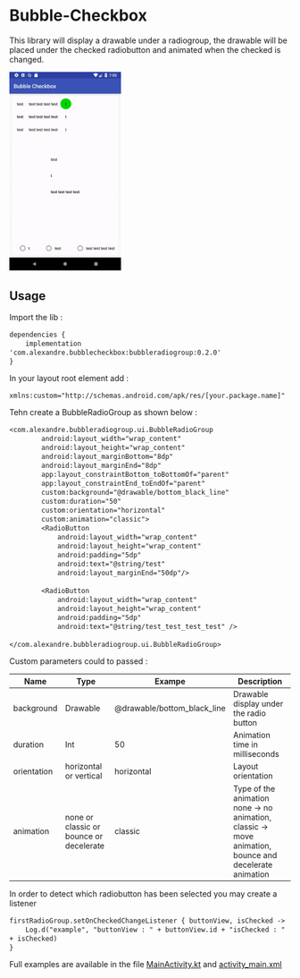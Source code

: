# Bubble-Checkbox

This library will display a drawable under a radiogroup, the drawable will be placed under the checked radiobutton and animated when the checked is changed.

<img width="200" alt="example" src="example2.gif"/>

## Usage

Import the lib :

```
dependencies {
    implementation 'com.alexandre.bubblecheckbox:bubbleradiogroup:0.2.0'
}
```

In your layout root element add :

```
xmlns:custom="http://schemas.android.com/apk/res/[your.package.name]"
```

Tehn create a BubbleRadioGroup as shown below :

```
<com.alexandre.bubbleradiogroup.ui.BubbleRadioGroup
        android:layout_width="wrap_content"
        android:layout_height="wrap_content"
        android:layout_marginBottom="8dp"
        android:layout_marginEnd="8dp"
        app:layout_constraintBottom_toBottomOf="parent"
        app:layout_constraintEnd_toEndOf="parent"
        custom:background="@drawable/bottom_black_line"
        custom:duration="50"
        custom:orientation="horizontal"
        custom:animation="classic">
        <RadioButton
            android:layout_width="wrap_content"
            android:layout_height="wrap_content"
            android:padding="5dp"
            android:text="@string/test"
            android:layout_marginEnd="50dp"/>

        <RadioButton
            android:layout_width="wrap_content"
            android:layout_height="wrap_content"
            android:padding="5dp"
            android:text="@string/test_test_test_test" />

</com.alexandre.bubbleradiogroup.ui.BubbleRadioGroup>
```

Custom parameters could to passed :

| Name 		 	| Type 										| Exampe 						| Description 															|
| ------------- | -----------------------------------------	| ----------------------------- | --------------------------------------------------------------------- |
| background  	| Drawable  								| @drawable/bottom_black_line 	| Drawable display under the radio button 								|
| duration  	| Int  										| 50 							| Animation time in milliseconds 										|
| orientation 	| horizontal or vertical 					| horizontal 					| Layout orientation 													|
| animation 	| none or classic or bounce or decelerate	| classic 						| Type of the animation none -> no animation, classic -> move animation, bounce and decelerate animation |

In order to detect which radiobutton has been selected you may create a listener
```
firstRadioGroup.setOnCheckedChangeListener { buttonView, isChecked ->
    Log.d("example", "buttonView : " + buttonView.id + "isChecked : " + isChecked)
}
```

Full examples are available in the file [MainActivity.kt](/app/src/main/java/com/alexandre/bubblecheckbox/MainActivity.kt) and [activity_main.xml](/app/src/main/res/layout/activity_main.xml) 